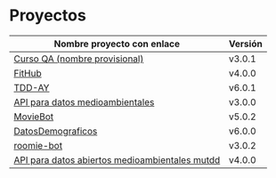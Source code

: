 # Proyectos

| Nombre proyecto con enlace                                                         | Versión |
|------------------------------------------------------------------------------------|---------|
| [Curso QA (nombre provisional)](https://github.com/testing-kakapos/curso-QA)       | v3.0.1  |
| [FitHub](https://github.com/fitplusplus/fithub)                                    | v4.0.0  |
| [TDD-AY](https://github.com/TDD-AY/TDD-Project)                                    | v6.0.1  |
| [API para datos medioambientales](https://github.com/tdd-JSP/TDD-curso)            | v3.0.0  |
| [MovieBot](https://github.com/tdd-IgnasiYManu/MovieBot)                            | v5.0.2  |
| [DatosDemograficos](https://github.com/tdd-organization-afp/DatosDemograficos)     | v6.0.0  |
| [roomie-bot](https://github.com/dipzza/roomie-bot)                                 | v3.0.2  |
| [API para datos abiertos medioambientales mutdd](https://github.com/muetsii/mutdd) | v4.0.0  |
